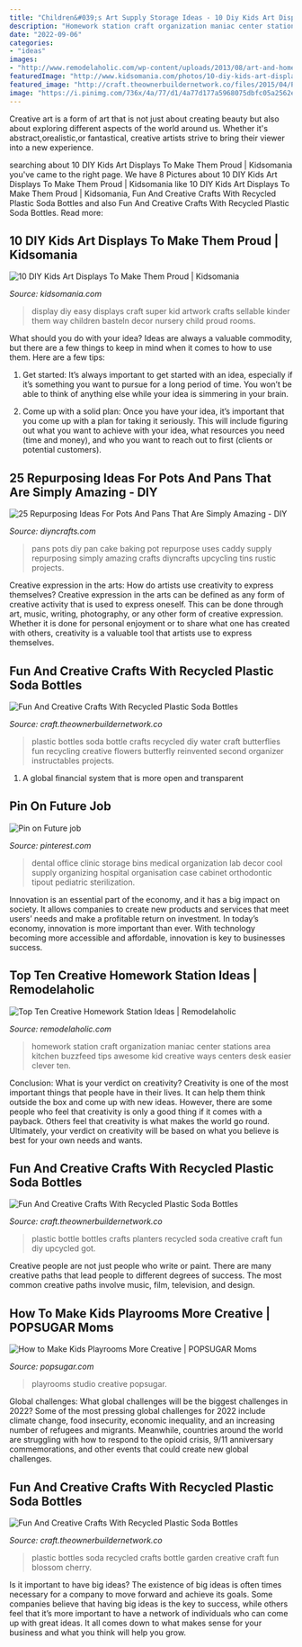 ```yaml
---
title: "Children&#039;s Art Supply Storage Ideas - 10 Diy Kids Art Displays To Make Them Proud"
description: "Homework station craft organization maniac center stations area kitchen buzzfeed tips awesome kid creative ways centers desk easier clever ten"
date: "2022-09-06"
categories:
- "ideas"
images:
- "http://www.remodelaholic.com/wp-content/uploads/2013/08/art-and-homework-station-CraftOManiac.jpg"
featuredImage: "http://www.kidsomania.com/photos/10-diy-kids-art-displays-to-make-them-proud2.jpg"
featured_image: "http://craft.theownerbuildernetwork.co/files/2015/04/Plastic-Bottle-Planters.jpg"
image: "https://i.pinimg.com/736x/4a/77/d1/4a77d177a5968075dbfc05a2562e0605.jpg"
---
```



Creative art is a form of art that is not just about creating beauty but also about exploring different aspects of the world around us. Whether it's abstract,orealistic,or fantastical, creative artists strive to bring their viewer into a new experience.

	

		
searching about 10 DIY Kids Art Displays To Make Them Proud | Kidsomania you've came to the right page. We have 8 Pictures about 10 DIY Kids Art Displays To Make Them Proud | Kidsomania like 10 DIY Kids Art Displays To Make Them Proud | Kidsomania, Fun And Creative Crafts With Recycled Plastic Soda Bottles and also Fun And Creative Crafts With Recycled Plastic Soda Bottles. Read more:
		
    
## 10 DIY Kids Art Displays To Make Them Proud | Kidsomania

<img loading=lazy src="http://www.kidsomania.com/photos/10-diy-kids-art-displays-to-make-them-proud2.jpg" onerror="this.onerror=null;this.src='https://tse1.mm.bing.net/th?id=OIP.P1mcoX8besSArVKhsbd1jgHaJ6&amp;pid=15.1';" alt="10 DIY Kids Art Displays To Make Them Proud | Kidsomania">

_Source: kidsomania.com_

>display diy easy displays craft super kid artwork crafts sellable kinder them way children basteln decor nursery child proud rooms. 

	

What should you do with your idea?
Ideas are always a valuable commodity, but there are a few things to keep in mind when it comes to how to use them. Here are a few tips: 
1. Get started: It’s always important to get started with an idea, especially if it’s something you want to pursue for a long period of time. You won’t be able to think of anything else while your idea is simmering in your brain.

2. Come up with a solid plan: Once you have your idea, it’s important that you come up with a plan for taking it seriously. This will include figuring out what you want to achieve with your idea, what resources you need (time and money), and who you want to reach out to first (clients or potential customers). 


    
## 25 Repurposing Ideas For Pots And Pans That Are Simply Amazing - DIY

<img loading=lazy src="http://www.diyncrafts.com/wp-content/uploads/2017/03/3-organizer.jpg" onerror="this.onerror=null;this.src='https://tse2.mm.bing.net/th?id=OIP.e2-XcjpFe35OnZT2fcZQDQHaRS&amp;pid=15.1';" alt="25 Repurposing Ideas For Pots And Pans That Are Simply Amazing - DIY">

_Source: diyncrafts.com_

>pans pots diy pan cake baking pot repurpose uses caddy supply repurposing simply amazing crafts diyncrafts upcycling tins rustic projects. 

	

Creative expression in the arts: How do artists use creativity to express themselves?
Creative expression in the arts can be defined as any form of creative activity that is used to express oneself. This can be done through art, music, writing, photography, or any other form of creative expression. Whether it is done for personal enjoyment or to share what one has created with others, creativity is a valuable tool that artists use to express themselves.

    
## Fun And Creative Crafts With Recycled Plastic Soda Bottles

<img loading=lazy src="http://craft.theownerbuildernetwork.co/files/2015/04/Plastic-Bottle-Ideas002.jpg" onerror="this.onerror=null;this.src='https://tse4.mm.bing.net/th?id=OIP.-tLg4uyqykAkB70rAnjA6gHaFj&amp;pid=15.1';" alt="Fun And Creative Crafts With Recycled Plastic Soda Bottles">

_Source: craft.theownerbuildernetwork.co_

>plastic bottles soda bottle crafts recycled diy water craft butterflies fun recycling creative flowers butterfly reinvented second organizer instructables projects. 

	

1. A global financial system that is more open and transparent 

    
## Pin On Future Job

<img loading=lazy src="https://i.pinimg.com/736x/4a/77/d1/4a77d177a5968075dbfc05a2562e0605.jpg" onerror="this.onerror=null;this.src='https://tse1.mm.bing.net/th?id=OIP.UNf8UMhLugsQVj5w9YvwdQHaJ7&amp;pid=15.1';" alt="Pin on Future job">

_Source: pinterest.com_

>dental office clinic storage bins medical organization lab decor cool supply organizing hospital organisation case cabinet orthodontic tipout pediatric sterilization. 

	

Innovation is an essential part of the economy, and it has a big impact on society. It allows companies to create new products and services that meet users’ needs and make a profitable return on investment. In today’s economy, innovation is more important than ever. With technology becoming more accessible and affordable, innovation is key to businesses success.

    
## Top Ten Creative Homework Station Ideas | Remodelaholic

<img loading=lazy src="http://www.remodelaholic.com/wp-content/uploads/2013/08/art-and-homework-station-CraftOManiac.jpg" onerror="this.onerror=null;this.src='https://tse4.mm.bing.net/th?id=OIP.FuKq1ai5U4Y6xBOwponMjAAAAA&amp;pid=15.1';" alt="Top Ten Creative Homework Station Ideas | Remodelaholic">

_Source: remodelaholic.com_

>homework station craft organization maniac center stations area kitchen buzzfeed tips awesome kid creative ways centers desk easier clever ten. 

	

Conclusion: What is your verdict on creativity?
Creativity is one of the most important things that people have in their lives. It can help them think outside the box and come up with new ideas. However, there are some people who feel that creativity is only a good thing if it comes with a payback. Others feel that creativity is what makes the world go round. Ultimately, your verdict on creativity will be based on what you believe is best for your own needs and wants.

    
## Fun And Creative Crafts With Recycled Plastic Soda Bottles

<img loading=lazy src="http://craft.theownerbuildernetwork.co/files/2015/04/Plastic-Bottle-Planters.jpg" onerror="this.onerror=null;this.src='https://tse3.mm.bing.net/th?id=OIP.sJSqKA02J1e9GxGoMYRrZgHaFF&amp;pid=15.1';" alt="Fun And Creative Crafts With Recycled Plastic Soda Bottles">

_Source: craft.theownerbuildernetwork.co_

>plastic bottle bottles crafts planters recycled soda creative craft fun diy upcycled got. 

	

Creative people are not just people who write or paint. There are many creative paths that lead people to different degrees of success. The most common creative paths involve music, film, television, and design.

    
## How To Make Kids Playrooms More Creative | POPSUGAR Moms

<img loading=lazy src="http://media1.popsugar-assets.com/files/2016/01/22/988/n/1922398/49fab3ac66c570ad_Our_Studio_After1JeVE2w.xxxlarge.jpg" onerror="this.onerror=null;this.src='https://tse1.mm.bing.net/th?id=OIP.YKrl1wfdpsjY0MbyjS6u3gHaLG&amp;pid=15.1';" alt="How to Make Kids Playrooms More Creative | POPSUGAR Moms">

_Source: popsugar.com_

>playrooms studio creative popsugar. 

	

Global challenges: What global challenges will be the biggest challenges in 2022?
Some of the most pressing global challenges for 2022 include climate change, food insecurity, economic inequality, and an increasing number of refugees and migrants. Meanwhile, countries around the world are struggling with how to respond to the opioid crisis, 9/11 anniversary commemorations, and other events that could create new global challenges.

    
## Fun And Creative Crafts With Recycled Plastic Soda Bottles

<img loading=lazy src="http://craft.theownerbuildernetwork.co/files/2015/04/Plastic-Bottle-Ideas015.jpg" onerror="this.onerror=null;this.src='https://tse1.mm.bing.net/th?id=OIP.-fuyc2TfrrDA_Q5MKk9GggHaE7&amp;pid=15.1';" alt="Fun And Creative Crafts With Recycled Plastic Soda Bottles">

_Source: craft.theownerbuildernetwork.co_

>plastic bottles soda recycled crafts bottle garden creative craft fun blossom cherry. 

	

Is it important to have big ideas?
The existence of big ideas is often times necessary for a company to move forward and achieve its goals. Some companies believe that having big ideas is the key to success, while others feel that it’s more important to have a network of individuals who can come up with great ideas. It all comes down to what makes sense for your business and what you think will help you grow.

